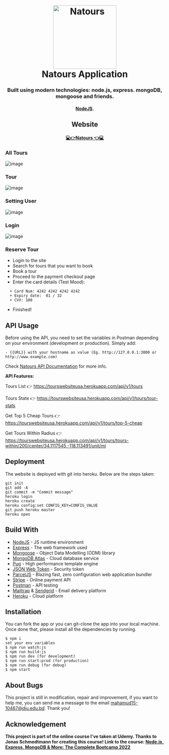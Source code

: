 <h1 align="center">
  <a href="https://tourswebsiteusa.herokuapp.com/"><img src="./public/img/logo-green-round.png" alt="Natours" width="200"></a>
  <br>
  Natours Application
  <br>
</h1>

<h3 align="center">Built using modern technologies: node.js, express. mongoDB, mongoose and friends.</h3>
<h4 align="center"><a href="https://nodejs.org/en/" target="_blank">NodeJS</a>.</h4>

<h2 align="center" fontWeightBold="900"> Website </h2>

<h4 align="center"><a  href="https://tourswebsiteusa.herokuapp.com/" target="_blank">💻👉Natours 👈💻</a></h3>

### All Tours
![image](./website/principal.png)
### Tour
![image](./website/tour.png)

### Setting User 
![image](./website/user.png)

### Login 
![image](./website/login.png) 

### Reserve Tour
* Login to the site
* Search for tours that you want to book
* Book a tour
* Proceed to the payment checkout page
* Enter the card details (Test Mood):
```
  + Card Num: 4242 4242 4242 4242
  + Expiry date:  01 / 32
  + CVV: 108
```
* Finished!

## API Usage
Before using the API, you need to set the variables in Postman depending on your environment (development or production). Simply add: 
  ```
  - {{URL}} with your hostname as value (Eg. http://127.0.0.1:3000 or http://www.example.com)
  ```

Check [Natours API Documentation](https://documenter.getpostman.com/view/13422360/UVsJw6nC) for more info.

<b> API Features: </b>

Tours List 👉 https://tourswebsiteusa.herokuapp.com/api/v1/tours


Tours State 👉 https://tourswebsiteusa.herokuapp.com/api/v1/tours/tour-stats

Get Top 5 Cheap Tours 👉 https://tourswebsiteusa.herokuapp.com/api/v1/tours/top-5-cheap

Get Tours Within Radius 👉 https://tourswebsiteusa.herokuapp.com/api/v1/tours/tours-within/200/center/34.1117545,-118.113491/unit/mi

## Deployment
The website is deployed with git into heroku. Below are the steps taken:
```
git init
git add -A
git commit -m "Commit message"
heroku login
heroku create
heroku config:set CONFIG_KEY=CONFIG_VALUE
git push heroku master
heroku open
```

## Build With

* [NodeJS](https://nodejs.org/en/) - JS runtime environment
* [Express](http://expressjs.com/) - The web framework used
* [Mongoose](https://mongoosejs.com/) - Object Data Modelling (ODM) library
* [MongoDB Atlas](https://www.mongodb.com/cloud/atlas) - Cloud database service
* [Pug](https://pugjs.org/api/getting-started.html) - High performance template engine
* [JSON Web Token](https://jwt.io/) - Security token
* [ParcelJS](https://parceljs.org/) - Blazing fast, zero configuration web application bundler
* [Stripe](https://stripe.com/) - Online payment API
* [Postman](https://www.getpostman.com/) - API testing
* [Mailtrap](https://mailtrap.io/) & [Sendgrid](https://sendgrid.com/) - Email delivery platform
* [Heroku](https://www.heroku.com/) - Cloud platform


## Installation
You can fork the app or you can git-clone the app into your local machine. Once done that, please install all the
dependencies by running.
```
$ npm i
set your env variables
$ npm run watch:js
$ npm run build:js
$ npm run dev (for development)
$ npm run start:prod (for production)
$ npm run debug (for debug)
$ npm start
```
## About Bugs
This project is still in modification, repair and improvement, if you want to help me, you can send me a message to the email mahamud15-10467@diu.edu.bd. Thank you!
## Acknowledgement

**This project is part of the online course I've taken at Udemy. Thanks to Jonas Schmedtmann for creating this course! Link to the course: [Node.js, Express, MongoDB & More: The Complete Bootcamp 2022](https://www.udemy.com/course/nodejs-express-mongodb-bootcamp/)**
